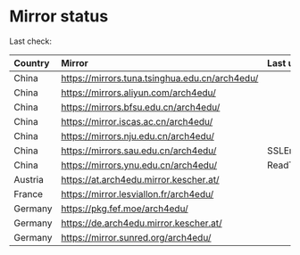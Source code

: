<script src="./time.js"></script>
# Mirror status
Last check: <script type="text/javascript">localize(1686796894.7805367);</script>

|Country|Mirror|Last update|
|:------|:-----|:----------|
|China|https://mirrors.tuna.tsinghua.edu.cn/arch4edu/|<script type="text/javascript">localize(1686767385);</script>|
|China|https://mirrors.aliyun.com/arch4edu/|<script type="text/javascript">localize(1686724401);</script>|
|China|https://mirrors.bfsu.edu.cn/arch4edu/|<script type="text/javascript">localize(1686767385);</script>|
|China|https://mirror.iscas.ac.cn/arch4edu/|<script type="text/javascript">localize(1686767385);</script>|
|China|https://mirrors.nju.edu.cn/arch4edu/|<script type="text/javascript">localize(1686681063);</script>|
|China|https://mirrors.sau.edu.cn/arch4edu/|SSLError|
|China|https://mirrors.ynu.edu.cn/arch4edu/|ReadTimeout|
|Austria|https://at.arch4edu.mirror.kescher.at/|<script type="text/javascript">localize(1686767385);</script>|
|France|https://mirror.lesviallon.fr/arch4edu/|<script type="text/javascript">localize(1686767385);</script>|
|Germany|https://pkg.fef.moe/arch4edu/|<script type="text/javascript">localize(1686767385);</script>|
|Germany|https://de.arch4edu.mirror.kescher.at/|<script type="text/javascript">localize(1686767385);</script>|
|Germany|https://mirror.sunred.org/arch4edu/|<script type="text/javascript">localize(1686767385);</script>|

<script src="./tablefilter/tablefilter.js"></script>
<script src="./table.js"></script>